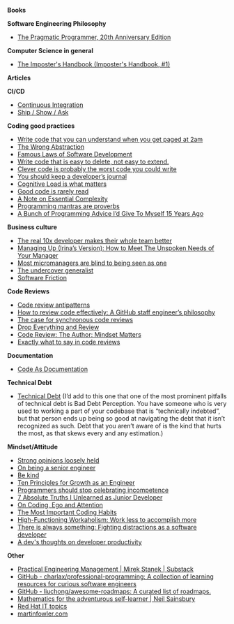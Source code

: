 <b>Books</b>
 
**Software Engineering Philosophy**

- [The Pragmatic Programmer, 20th Anniversary Edition ](https://pragprog.com/titles/tpp20/the-pragmatic-programmer-20th-anniversary-edition/)

**Computer Science in general**
 
- [The Imposter's Handbook (Imposter's Handbook, #1)  ](https://pragprog.com/titles/tpp20/the-pragmatic-programmer-20th-anniversary-edition/)

**Articles**
 
**CI/CD**
 
- [Continuous Integration ](https://martinfowler.com/articles/continuousIntegration.html)
- [Ship / Show / Ask ](https://martinfowler.com/articles/ship-show-ask.html)

**Coding good practices**
 
- [Write code that you can understand when you get paged at 2am](https://www.pcloadletter.dev/blog/clever-code/)
- [The Wrong Abstraction](https://sandimetz.com/blog/2016/1/20/the-wrong-abstraction)
- [Famous Laws of Software Development](https://www.timsommer.be/famous-laws-of-software-development/)
- [Write code that is easy to delete, not easy to extend.](https://programmingisterrible.com/post/139222674273/write-code-that-is-easy-to-delete-not-easy-to)
- [Clever code is probably the worst code you could write](https://read.engineerscodex.com/p/clever-code-is-probably-the-worst)
- [You should keep a developer’s journal](https://stackoverflow.blog/2024/05/22/you-should-keep-a-developer-s-journal/)
- [Cognitive Load is what matters](https://github.com/zakirullin/cognitive-load)
- [Good code is rarely read](https://www.alexmolas.com/2024/06/06/good-code.html)
- [A Note on Essential Complexity](https://olano.dev/blog/a-note-on-essential-complexity)
- [Programming mantras are proverbs](https://lukeplant.me.uk/blog/posts/programming-mantras-are-proverbs/)
- [A Bunch of Programming Advice I’d Give To Myself 15 Years Ago](https://mbuffett.com/posts/programming-advice-younger-self)

**Business culture**
 
- [The real 10x developer makes their whole team better](https://stackoverflow.blog/2024/06/19/the-real-10x-developer-makes-their-whole-team-better)
- [Managing Up (Irina’s Version): How to Meet The Unspoken Needs of Your Manager ](https://www.thecaringtechie.com/p/managing-up-irinas-version)
- [Most micromanagers are blind to being seen as one](https://zaidesanton.substack.com/p/most-micromanagers-are-blind-to-being)
- [The undercover generalist](https://ochagavia.nl/blog/the-undercover-generalist/)
- [Software Friction](https://www.hillelwayne.com/post/software-friction/)
 
**Code Reviews**
 
- [Code review antipatterns ](https://www.chiark.greenend.org.uk/~sgtatham/quasiblog/code-review-antipatterns/)
- [How to review code effectively: A GitHub staff engineer’s philosophy](https://github.blog/developer-skills/github/how-to-review-code-effectively-a-github-staff-engineers-philosophy)
- [The case for synchronous code reviews](https://glia.engineering/the-case-for-synchronous-code-reviews-51a19b76b7b7)
- [Drop Everything and Review](https://www.awwsmm.com/blog/drop-everything-and-review)
- [Code Review: The Author: Mindset Matters](https://tmsd.substack.com/p/code-review-the-author-mindset-matters)
- [Exactly what to say in code reviews](https://read.highgrowthengineer.com/p/exactly-what-to-say-in-code-reviews)

**Documentation**
 
- [Code As Documentation](https://martinfowler.com/bliki/CodeAsDocumentation.html)

**Technical Debt**
 
- [Technical Debt](https://martinfowler.com/bliki/TechnicalDebt.html)
(I’d add to this one that one of the most prominent pitfalls of technical debt is Bad Debt Perception. You have someone who is very used to working a part of your codebase that is “technically indebted”, but that person ends up being so good at navigating the debt that it isn’t recognized as such. Debt that you aren’t aware of is the kind that hurts the most, as that skews every and any estimation.)

**Mindset/Attitude**
 
- [Strong opinions loosely held](https://www.vinayraghu.com/blog/strong-opinions-loosely-held)
- [On being a senior engineer](https://www.kitchensoap.com/2012/10/25/on-being-a-senior-engineer/)
- [Be kind](https://boz.com/articles/be-kind)
- [Ten Principles for Growth as an Engineer](https://medium.com/@daniel.heller/ten-principles-for-growth-69015e08c35b)
- [Programmers should stop celebrating incompetence](https://world.hey.com/dhh/programmers-should-stop-celebrating-incompetence-de1a4725)
- [7 Absolute Truths I Unlearned as Junior Developer](https://monicalent.com/blog/2019/06/03/absolute-truths-unlearned-as-junior-developer/)
- [On Coding, Ego and Attention](https://josebrowne.com/on-coding-ego-and-attention/)
- [The Most Important Coding Habits](https://puppycoding.com/2023/07/22/healthy-coding-habits/)
- [High-Functioning Workaholism: Work less to accomplish more](https://dodov.dev/blog/high-functioning-workaholism)
- [There is always something: Fighting distractions as a software developer](https://shiftmag.dev/fighting-distractions-as-a-software-developer-3175/)
- [A dev's thoughts on developer productivity](https://sourcegraph.com/blog/developer-productivity-thoughts)
  
**Other**
 
- [Practical Engineering Management | Mirek Stanek | Substack ](https://www.practicalengineering.management/)
- [GitHub - charlax/professional-programming: A collection of learning resources for curious software engineers](https://github.com/charlax/professional-programming)
- [GitHub - liuchong/awesome-roadmaps: A curated list of roadmaps.](https://www.neilwithdata.com/mathematics-self-learner)
- [Mathematics for the adventurous self-learner | Neil Sainsbury ](https://www.neilwithdata.com/mathematics-self-learner)
- [Red Hat IT topics](https://www.redhat.com/en/topics)
- [martinfowler.com](https://martinfowler.com/)

